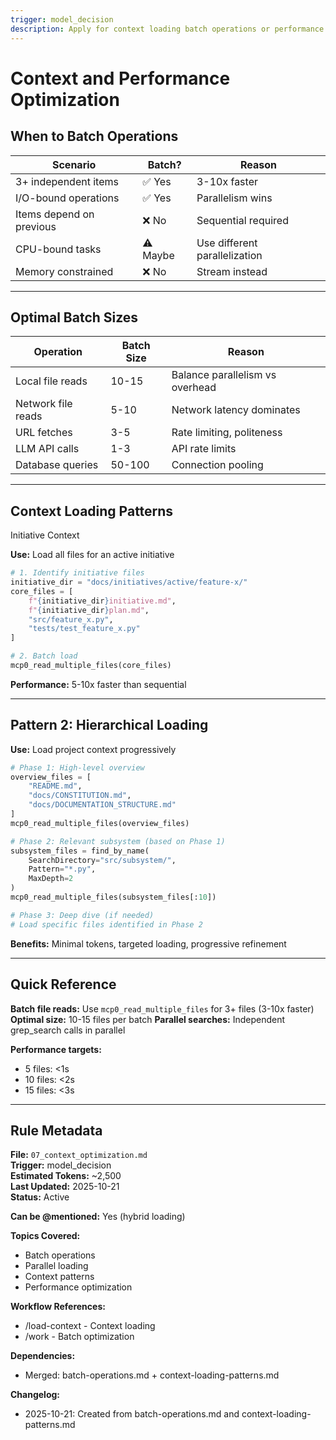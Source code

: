 ```yaml
---
trigger: model_decision
description: Apply for context loading batch operations or performance optimization work
---
```


# Context and Performance Optimization

## When to Batch Operations

| Scenario | Batch? | Reason |
|----------|--------|--------|
| 3+ independent items | ✅ Yes | 3-10x faster |
| I/O-bound operations | ✅ Yes | Parallelism wins |
| Items depend on previous | ❌ No | Sequential required |
| CPU-bound tasks | ⚠️ Maybe | Use different parallelization |
| Memory constrained | ❌ No | Stream instead |

---

## Optimal Batch Sizes

| Operation | Batch Size | Reason |
|-----------|------------|--------|
| Local file reads | 10-15 | Balance parallelism vs overhead |
| Network file reads | 5-10 | Network latency dominates |
| URL fetches | 3-5 | Rate limiting, politeness |
| LLM API calls | 1-3 | API rate limits |
| Database queries | 50-100 | Connection pooling |

---

## Context Loading Patterns

Initiative Context

**Use:** Load all files for an active initiative

```python
# 1. Identify initiative files
initiative_dir = "docs/initiatives/active/feature-x/"
core_files = [
    f"{initiative_dir}initiative.md",
    f"{initiative_dir}plan.md",
    "src/feature_x.py",
    "tests/test_feature_x.py"
]

# 2. Batch load
mcp0_read_multiple_files(core_files)
```

**Performance:** 5-10x faster than sequential

---

## Pattern 2: Hierarchical Loading

**Use:** Load project context progressively

```python
# Phase 1: High-level overview
overview_files = [
    "README.md",
    "docs/CONSTITUTION.md",
    "docs/DOCUMENTATION_STRUCTURE.md"
]
mcp0_read_multiple_files(overview_files)

# Phase 2: Relevant subsystem (based on Phase 1)
subsystem_files = find_by_name(
    SearchDirectory="src/subsystem/",
    Pattern="*.py",
    MaxDepth=2
)
mcp0_read_multiple_files(subsystem_files[:10])

# Phase 3: Deep dive (if needed)
# Load specific files identified in Phase 2
```

**Benefits:** Minimal tokens, targeted loading, progressive refinement

---

## Quick Reference

**Batch file reads:** Use `mcp0_read_multiple_files` for 3+ files (3-10x faster)
**Optimal size:** 10-15 files per batch
**Parallel searches:** Independent grep_search calls in parallel

**Performance targets:**
- 5 files: <1s
- 10 files: <2s  
- 15 files: <3s



---

## Rule Metadata

**File:** `07_context_optimization.md`  
**Trigger:** model_decision  
**Estimated Tokens:** ~2,500  
**Last Updated:** 2025-10-21  
**Status:** Active

**Can be @mentioned:** Yes (hybrid loading)


**Topics Covered:**
- Batch operations
- Parallel loading
- Context patterns
- Performance optimization

**Workflow References:**
- /load-context - Context loading
- /work - Batch optimization

**Dependencies:**
- Merged: batch-operations.md + context-loading-patterns.md

**Changelog:**
- 2025-10-21: Created from batch-operations.md and context-loading-patterns.md